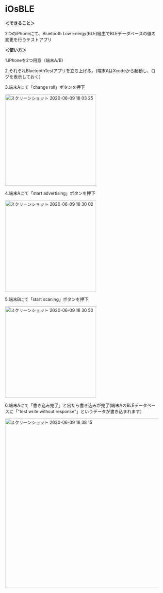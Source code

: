 # iOsBLE
**＜できること＞**

2つのiPhoneにて、Bluetooth Low Energy(BLE)経由でBLEデータベースの値の変更を行うテストアプリ

**＜使い方＞**

1.iPhoneを2つ用意（端末A/B)

2.それぞれBluetoothTestアプリを立ち上げる。(端末AはXcodeから起動し、ログを表示しておく）

3.端末Aにて「change roll」ボタンを押下
<div align="left">
<img width="300" alt="スクリーンショット 2020-06-09 18 03 25" src="https://user-images.githubusercontent.com/66576691/84131115-1bab4880-aa7f-11ea-8ee7-6495d9d62e8b.png">
</div>

4.端末Aにて「start advertising」ボタンを押下
<div align="left">
<img width="300" alt="スクリーンショット 2020-06-09 18 30 02" src="https://user-images.githubusercontent.com/66576691/84131342-65942e80-aa7f-11ea-80f4-c155d7423c78.png">
</div>

5.端末Bにて「start scaning」ボタンを押下
<div align="left">
<img width="300" alt="スクリーンショット 2020-06-09 18 30 50" src="https://user-images.githubusercontent.com/66576691/84131350-688f1f00-aa7f-11ea-90ea-89708487d161.png">
</div>

6.端末Aにて「書き込み完了」と出たら書き込みが完了(端末AのBLEデータベースに「"test write without response"」というデータが書き込まれます）
<div align="left">
<img width="556" alt="スクリーンショット 2020-06-09 18 38 15" src="https://user-images.githubusercontent.com/66576691/84132108-6bd6da80-aa80-11ea-8c89-24b219dd3188.png">
</div>
